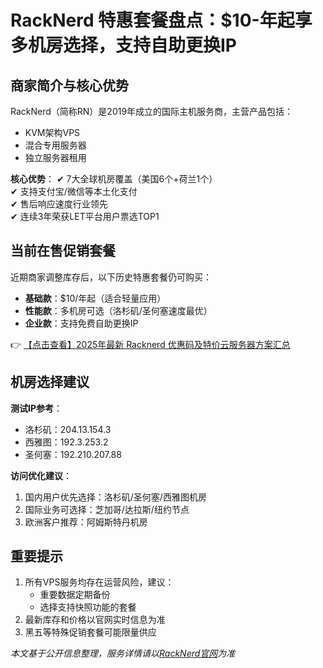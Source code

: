 # RackNerd 特惠套餐盘点：$10-年起享多机房选择，支持自助更换IP

## 商家简介与核心优势

RackNerd（简称RN）是2019年成立的国际主机服务商，主营产品包括：
- KVM架构VPS
- 混合专用服务器
- 独立服务器租用

**核心优势**：
✔ 7大全球机房覆盖（美国6个+荷兰1个）  
✔ 支持支付宝/微信等本土化支付  
✔ 售后响应速度行业领先  
✔ 连续3年荣获LET平台用户票选TOP1

## 当前在售促销套餐

近期商家调整库存后，以下历史特惠套餐仍可购买：
- **基础款**：$10/年起（适合轻量应用）
- **性能款**：多机房可选（洛杉矶/圣何塞速度最优）
- **企业款**：支持免费自助更换IP

👉 [【点击查看】2025年最新 Racknerd 优惠码及特价云服务器方案汇总](https://bit.ly/Rack_Nerd)

## 机房选择建议

**测试IP参考**：
- 洛杉矶：204.13.154.3
- 西雅图：192.3.253.2
- 圣何塞：192.210.207.88

**访问优化建议**：
1. 国内用户优先选择：洛杉矶/圣何塞/西雅图机房
2. 国际业务可选择：芝加哥/达拉斯/纽约节点
3. 欧洲客户推荐：阿姆斯特丹机房

## 重要提示

1. 所有VPS服务均存在运营风险，建议：
   - 重要数据定期备份
   - 选择支持快照功能的套餐
2. 最新库存和价格以官网实时信息为准
3. 黑五等特殊促销套餐可能限量供应

*本文基于公开信息整理，服务详情请以[RackNerd官网](https://bit.ly/Rack_Nerd)为准*